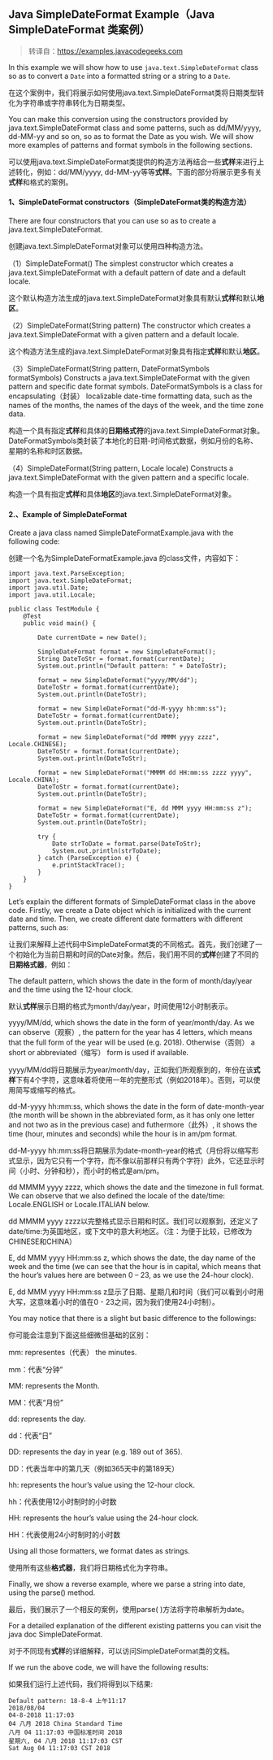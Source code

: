 ## Java SimpleDateFormat Example（Java SimpleDateFormat 类案例）

> 转译自：https://examples.javacodegeeks.com

In this example we will show how to use `java.text.SimpleDateFormat` class so as to convert a `Date` into a formatted string or a string to a `Date`.

在这个案例中，我们将展示如何使用java.text.SimpleDateFormat类将日期类型转化为字符串或字符串转化为日期类型。

You can make this conversion using the constructors provided by java.text.SimpleDateFormat class and some patterns, such as dd/MM/yyyy, dd-MM-yy and so on, so as to format the Date as you wish. We will show more examples of patterns and format symbols in the following sections.

可以使用java.text.SimpleDateFormat类提供的构造方法再结合一些**式样**来进行上述转化，例如：dd/MM/yyyy, dd-MM-yy等等**式样**。下面的部分将展示更多有关**式样**和格式的案例。

#### 1、SimpleDateFormat constructors（SimpleDateFormat类的构造方法）
There are four constructors that you can use so as to create a java.text.SimpleDateFormat.

创建java.text.SimpleDateFormat对象可以使用四种构造方法。

（1）SimpleDateFormat()
The simplest constructor which creates a java.text.SimpleDateFormat with a default pattern of date and a default locale.

这个默认构造方法生成的java.text.SimpleDateFormat对象具有默认**式样**和默认**地区**。

（2）SimpleDateFormat(String pattern)
The constructor which creates a java.text.SimpleDateFormat with a given pattern and a default locale.

这个构造方法生成的java.text.SimpleDateFormat对象具有指定**式样**和默认**地区**。

（3）SimpleDateFormat(String pattern, DateFormatSymbols formatSymbols)
Constructs a java.text.SimpleDateFormat with the given pattern and specific date format symbols. DateFormatSymbols is a class for encapsulating（封装） localizable date-time formatting data, such as the names of the months, the names of the days of the week, and the time zone data.

构造一个具有指定**式样**和具体的**日期格式符**的java.text.SimpleDateFormat对象。DateFormatSymbols类封装了本地化的日期-时间格式数据，例如月份的名称、星期的名称和时区数据。

（4）SimpleDateFormat(String pattern, Locale locale)
Constructs a java.text.SimpleDateFormat with the given pattern and a specific locale.

构造一个具有指定**式样**和具体**地区**的java.text.SimpleDateFormat对象。

#### 2.、Example of SimpleDateFormat
Create a java class named SimpleDateFormatExample.java with the following code:

创建一个名为SimpleDateFormatExample.java 的class文件，内容如下：

```
import java.text.ParseException;
import java.text.SimpleDateFormat;
import java.util.Date;
import java.util.Locale;

public class TestModule {
    @Test
    public void main() {

        Date currentDate = new Date();

        SimpleDateFormat format = new SimpleDateFormat();
        String DateToStr = format.format(currentDate);
        System.out.println("Default pattern: " + DateToStr);

        format = new SimpleDateFormat("yyyy/MM/dd");
        DateToStr = format.format(currentDate);
        System.out.println(DateToStr);

        format = new SimpleDateFormat("dd-M-yyyy hh:mm:ss");
        DateToStr = format.format(currentDate);
        System.out.println(DateToStr);

        format = new SimpleDateFormat("dd MMMM yyyy zzzz", Locale.CHINESE);
        DateToStr = format.format(currentDate);
        System.out.println(DateToStr);

        format = new SimpleDateFormat("MMMM dd HH:mm:ss zzzz yyyy", Locale.CHINA);
        DateToStr = format.format(currentDate);
        System.out.println(DateToStr);

        format = new SimpleDateFormat("E, dd MMM yyyy HH:mm:ss z");
        DateToStr = format.format(currentDate);
        System.out.println(DateToStr);

        try {
            Date strToDate = format.parse(DateToStr);
            System.out.println(strToDate);
        } catch (ParseException e) {
            e.printStackTrace();
        }
    }
}

```
Let’s explain the different formats of SimpleDateFormat class in the above code. Firstly, we create a Date object which is initialized with the current date and time. Then, we create different date formatters with different patterns, such as:

让我们来解释上述代码中SimpleDateFormat类的不同格式。首先，我们创建了一个初始化为当前日期和时间的Date对象。然后，我们用不同的**式样**创建了不同的**日期格式器**，例如：

The default pattern, which shows the date in the form of month/day/year and the time using the 12-hour clock.

默认**式样**展示日期的格式为month/day/year，时间使用12小时制表示。

yyyy/MM/dd, which shows the date in the form of year/month/day. As we can observe（观察）, the pattern for the year has 4 letters, which means that the full form of the year will be used (e.g. 2018). Otherwise（否则） a short or abbreviated（缩写） form is used if available. 

yyyy/MM/dd将日期展示为year/month/day，正如我们所观察到的，年份在该**式样**下有4个字符，这意味着将使用一年的完整形式（例如2018年）。否则，可以使用简写或缩写的格式。

dd-M-yyyy hh:mm:ss, which shows the date in the form of date-month-year (the month will be shown in the abbreviated form, as it has only one letter and not two as in the previous case) and futhermore（此外）, it shows the time (hour, minutes and seconds) while the hour is in am/pm format.

dd-M-yyyy hh:mm:ss将日期展示为date-month-year的格式（月份将以缩写形式显示，因为它只有一个字符，而不像以前那样只有两个字符）此外，它还显示时间（小时、分钟和秒），而小时的格式是am/pm。

dd MMMM yyyy zzzz, which shows the date and the timezone in full format. We can observe that we also defined the locale of the date/time: Locale.ENGLISH or Locale.ITALIAN below.

dd MMMM yyyy zzzz以完整格式显示日期和时区。我们可以观察到，还定义了date/time:为英国地区，或下文中的意大利地区。（注：为便于比较，已修改为CHINESE和CHINA）

E, dd MMM yyyy HH:mm:ss z, which shows the date, the day name of the week and the time (we can see that the hour is in capital, which means that the hour’s values here are between 0 – 23, as we use the 24-hour clock).

E, dd MMM yyyy HH:mm:ss z显示了日期、星期几和时间（我们可以看到小时用大写，这意味着小时的值在0 - 23之间，因为我们使用24小时制）。

You may notice that there is a slight but basic difference to the followings:

你可能会注意到下面这些细微但基础的区别：

mm: representes（代表） the minutes.

mm：代表“分钟”

MM: represents the Month.

MM：代表“月份”

dd: represents the day.

dd：代表“日”

DD: represents the day in year (e.g. 189 out of 365).

DD：代表当年中的第几天（例如365天中的第189天）

hh: represents the hour’s value using the 12-hour clock.

hh：代表使用12小时制时的小时数

HH: represents the hour’s value using the 24-hour clock.

HH：代表使用24小时制时的小时数

Using all those formatters, we format dates as strings.

使用所有这些**格式器**，我们将日期格式化为字符串。

Finally, we show a reverse example, where we parse a string into date, using the parse() method.

最后，我们展示了一个相反的案例，使用parse( )方法将字符串解析为date。

For a detailed explanation of the different existing patterns you can visit the java doc SimpleDateFormat.

对于不同现有**式样**的详细解释，可以访问SimpleDateFormat类的文档。

If we run the above code, we will have the following results:

如果我们运行上述代码，我们将得到以下结果:
```
Default pattern: 18-8-4 上午11:17
2018/08/04
04-8-2018 11:17:03
04 八月 2018 China Standard Time
八月 04 11:17:03 中国标准时间 2018
星期六, 04 八月 2018 11:17:03 CST
Sat Aug 04 11:17:03 CST 2018
```
